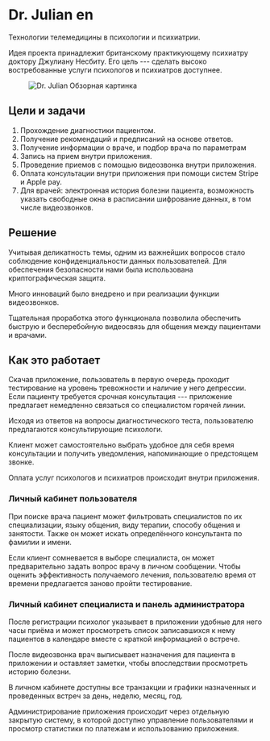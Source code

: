 # Dr. Julian en

Технологии телемедицины в психологии и психиатрии.

Идея проекта принадлежит британскому практикующему психиатру доктору Джулиану Несбиту.
Его цель --- сделать высоко востребованные услуги психологов и психиатров доступнее.

<figure>
    <img src="{{ site.baseurl }}/assets/img/projects/dr-julian/dr-julian-1-overview.png" alt="Dr. Julian Обзорная картинка"/>
</figure>

## Цели и задачи

1. Прохождение диагностики пациентом.
1. Получение рекомендаций и предписаний на основе ответов.
1. Получение информации о враче, и подбор врача по параметрам
1. Запись на прием внутри приложения.
1. Проведение приемов с помощью видеозвонка внутри приложения.
1. Оплата консультации внутри приложения при помощи систем Stripe и Apple pay.
1. Для врачей: электронная история болезни пациента, возможность указать свободные окна в расписании шифрование данных, в том числе видеозвонков.

## Решение

Учитывая деликатность темы, одним из важнейших вопросов стало соблюдение конфиденциальности данных пользователей. Для обеспечения безопасности нами была использована криптографическая защита.

Много инноваций было внедрено и при реализации функции видеозвонков.

Тщательная проработка этого функционала позволила обеспечить быструю и бесперебойную видеосвязь для общения между пациентами и врачами.

## Как это работает

Скачав приложение, пользователь в первую очередь проходит тестирование на уровень тревожности и наличие у него депрессии.
Если пациенту требуется срочная консультация --- приложение предлагает немедленно связаться со специалистом горячей линии.

Исходя из ответов на вопросы диагностического теста, пользователю предлагаются консультирующие психологи.

Клиент может самостоятельно выбрать удобное для себя время консультации и получить уведомления, напоминающие о предстоящем звонке.

Оплата услуг психологов и психиатров происходит внутри приложения.

### Личный кабинет пользователя

При поиске врача пациент может фильтровать специалистов по их специализации, языку общения, виду терапии, способу общения и занятости.
Также он может искать определённого консультанта по фамилии и имени.

Если клиент сомневается в выборе специалиста, он может предварительно задать вопрос врачу в личном сообщении.
Чтобы оценить эффективность получаемого лечения, пользователю время от времени предлагается заново пройти тестирование.

### Личный кабинет специалиста и панель администратора

После регистрации психолог указывает в приложении удобные для него часы приёма и может просмотреть список записавшихся к нему пациентов в календаре вместе с краткой информацией о встрече.

После видеозвонка врач выписывает назначения для пациента в приложении и оставляет заметки, чтобы впоследствии просмотреть историю болезни.

В личном кабинете доступны все транзакции и графики назначенных и проведенных встреч за день, неделю, месяц, год.

Администрирование приложения происходит через отдельную закрытую систему, в которой доступно управление пользователями и просмотр статистики по платежам и использованию приложения.
